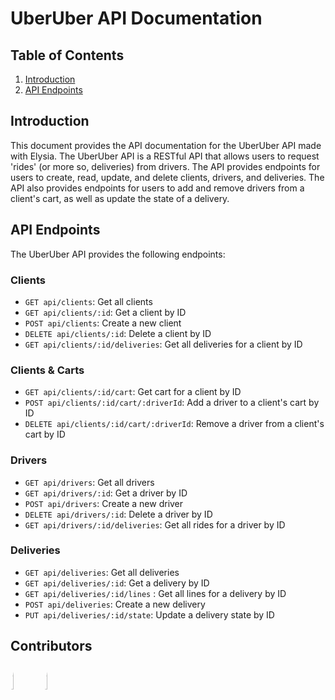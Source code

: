 # UberUber API Documentation

## Table of Contents
1. [Introduction](#introduction)
2. [API Endpoints](#api-endpoints)

## Introduction
This document provides the API documentation for the UberUber API made with Elysia. The UberUber API is a RESTful API that allows users to request 'rides' (or more so, deliveries) from drivers. The API provides endpoints for users to create, read, update, and delete clients, drivers, and deliveries. The API also provides endpoints for users to add and remove drivers from a client's cart, as well as update the state of a delivery.

## API Endpoints
The UberUber API provides the following endpoints: 

### Clients
- `GET api/clients`: Get all clients
- `GET api/clients/:id`: Get a client by ID
- `POST api/clients`: Create a new client
- `DELETE api/clients/:id`: Delete a client by ID
- `GET api/clients/:id/deliveries`: Get all deliveries for a client by ID

### Clients & Carts
- `GET api/clients/:id/cart`: Get cart for a client by ID
- `POST api/clients/:id/cart/:driverId`: Add a driver to a client's cart by ID
- `DELETE api/clients/:id/cart/:driverId`: Remove a driver from a client's cart by ID

### Drivers
- `GET api/drivers`: Get all drivers
- `GET api/drivers/:id`: Get a driver by ID
- `POST api/drivers`: Create a new driver
- `DELETE api/drivers/:id`: Delete a driver by ID
- `GET api/drivers/:id/deliveries`: Get all rides for a driver by ID


### Deliveries
- `GET api/deliveries`: Get all deliveries
- `GET api/deliveries/:id`: Get a delivery by ID
- `GET api/deliveries/:id/lines` : Get all lines for a delivery by ID
- `POST api/deliveries`: Create a new delivery
- `PUT api/deliveries/:id/state`: Update a delivery state by ID


## Contributors
[<img style="width:10%; border-radius:20%" src="https://avatars.githubusercontent.com/u/113182098?v=4">](https://github.com/dalia-nezzar)
[<img style="width:10%; border-radius:20%" src="https://avatars.githubusercontent.com/u/53911681?v=4">](https://github.com/Witop-s)